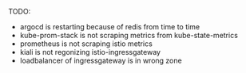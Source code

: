 TODO:
- argocd is restarting because of redis from time to time
- kube-prom-stack is not scraping metrics from kube-state-metrics
- prometheus is not scraping istio metrics
- kiali is not regonizing istio-ingressgateway
- loadbalancer of ingressgateway is in wrong zone